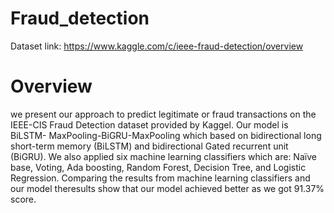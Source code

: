 # Fraud_detection
Dataset link: https://www.kaggle.com/c/ieee-fraud-detection/overview

# Overview
we present our approach to predict legitimate or fraud transactions on the IEEE-CIS Fraud Detection dataset provided by Kaggel. Our model is BiLSTM- MaxPooling-BiGRU-MaxPooling which based on bidirectional long short-term memory (BiLSTM) and bidirectional Gated recurrent unit (BiGRU). We also applied six machine learning classifiers which are: Naïve base, Voting, Ada boosting, Random Forest, Decision Tree, and Logistic Regression. Comparing the results from machine learning classifiers and our model theresults show that our model achieved better as we got 91.37% score.



